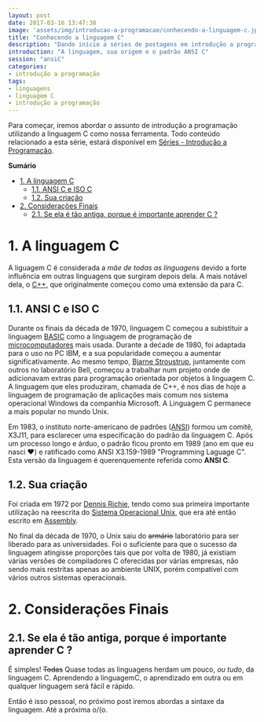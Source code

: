 ```yaml
---
layout: post
date: 2017-03-16 13:47:38
image: 'assets/img/introducao-a-programacao/conhecendo-a-linguagem-c.jpg'
title: "Conhecendo a linguagem C"
description: "Dando início a séries de postagens em introdução a programação"
introduction: "A linguagem, sua origem e o padrão ANSI C"
session: "ansiC"
categories: 
- introdução a programação
tags:
- linguagens
- linguagem C
- introdução a programação 
---
```


Para começar, iremos abordar o assunto de introdução a programação utilizando a linguagem C como nossa ferramenta. Todo conteúdo relacionado a esta série, estará disponível em [Séries - Introdução a Programação](/series#introduca-a-programacao).

**Sumário**
<!-- TOC -->

- [1. A linguagem C](#1-a-linguagem-c)
    - [1.1. ANSI C e ISO C](#11-ansi-c-e-iso-c)
    - [1.2. Sua criação](#12-sua-criação)
- [2. Considerações Finais](#2-considerações-finais)
    - [2.1. Se ela é tão antiga, porque é importante aprender C ?](#21-se-ela-é-tão-antiga-porque-é-importante-aprender-c-)

<!-- /TOC -->

# 1. A linguagem C
A liguagem C é considerada a *mãe de todas as linguagens* devido a forte influência em outras linguagens que surgiram depois dela. A mais notável dela, o [C++](https://pt.wikipedia.org/wiki/C%2B%2B), que originalmente começou como uma extensão da para C.

## 1.1. ANSI C e ISO C
Durante os finais da década de 1970, linguagem C começou a subistituir a linguagem [BASIC](https://pt.wikipedia.org/wiki/BASIC) como a linguagem de programação de [microcomputadores](https://pt.wikipedia.org/wiki/microcomputadores) mais usada. Durante a dećade de 1980, foi adaptada para o uso no PC IBM, e a sua popularidade começou a aumentar significativamente. Ao mesmo tempo, [Bjarne Stroustrup](https://pt.wikipedia.org/wiki/Bjarne_Stroustrup), juntamente com outros no laboratório Bell, começou a trabalhar num projeto onde de adicionavam extras para programação orientada por objetos à linguagem C. A linguagem que eles produziram, chamada de C++, é nos dias de hoje a linguagem de programação de aplicações mais comum nos sistema operacional Windows da companhia Microsoft. A Linguagem C permanece a mais popular no mundo Unix.

Em 1983, o instituto norte-americano de padrões ([ANSI](https://pt.wikipedia.org/wiki/ansi)) formou um comitê, X3J11, para esclarecer uma especificação do padrão da linguagem C. Após um processo longo e árduo, o padrão ficou pronto em 1989 (ano em que eu nasci &#9829;) e ratificado como ANSI X3.159-1989 "Programming Laguage C". Esta versão da linguagem é querenquemente referida como **ANSI C**.    

## 1.2. Sua criação
Foi criada em 1972 por [Dennis Richie](https://pt.wikipedia.org/wiki/Dennis_Ritchie), tendo como sua primeira importante utilização na reescrita do [Sistema Operacional Unix](https://pt.wikipedia.org/wiki/Unix), que era até então escrito em [Assembly](https://pt.wikipedia.org/wiki/Assembly).

No final da década de 1970, o Unix saiu do ~~armário~~ laboratório para ser liberado para as universidades. Foi o suficiente para que o sucesso da linguagem atingisse proporções tais que por volta de 1980, já existiam várias versões de compiladores C oferecidas por várias empresas, não sendo mais restritas apenas ao ambiente UNIX, porém compatível com vários outros sistemas operacionais.

# 2. Considerações Finais

## 2.1. Se ela é tão antiga, porque é importante aprender C ?
É simples! ~~Todas~~ Quase todas as linguagens herdam um pouco, *ou tudo*, da linguagem C. Aprendendo a linguagemC, o aprendizado em outra ou em qualquer linguagem será fácil e rápido. 

Então é isso pessoal, no próximo post iremos abordas a sintaxe da linguagem. Até a próxima o/(o.